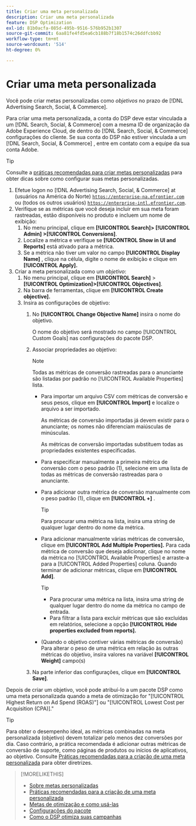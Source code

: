 ```yaml
---
title: Criar uma meta personalizada
description: Criar uma meta personalizada
feature: DSP Optimization
exl-id: 81b0acfa-085d-495b-9516-576b952b1307
source-git-commit: 6aa81fe4fd5ea6cb188b7f18b1574c26ddfcbb92
workflow-type: tm+mt
source-wordcount: '514'
ht-degree: 0%

---
```


# Criar uma meta personalizada

Você pode criar metas personalizadas como *objetivos* no prazo de [!DNL Advertising Search, Social, & Commerce].

Para criar uma meta personalizada, a conta do DSP deve estar vinculada a um [!DNL Search, Social, & Commerce] com a mesma ID de organização da Adobe Experience Cloud, de dentro do [!DNL Search, Social, & Commerce] configurações do cliente. Se sua conta do DSP não estiver vinculada a um [!DNL Search, Social, & Commerce] , entre em contato com a equipe da sua conta Adobe.

>[!TIP]
>
>Consulte a [práticas recomendadas para criar metas personalizadas](custom-goal-best-practices.md) para obter dicas sobre como configurar suas metas personalizadas.

1. Efetue logon no [!DNL Advertising Search, Social, & Commerce] at (usuários na América do Norte) [`https://enterprise-na.efrontier.com`](https://enterprise-na.efrontier.com) ou (todos os outros usuários) [`https://enterprise-intl.efrontier.com`](https://enterprise-intl.efrontier.com).
1. Verifique se as métricas que você deseja incluir em sua meta foram rastreadas, estão disponíveis no produto e incluem um nome de exibição:
   1. No menu principal, clique em **[!UICONTROL Search]> [!UICONTROL Admin] >[!UICONTROL Conversions]**.
   1. Localize a métrica e verifique se **[!UICONTROL Show in UI and Reports]** está ativado para a métrica.
   1. Se a métrica não tiver um valor no campo **[!UICONTROL Display Name]** , clique na célula, digite o nome de exibição e clique em **[!UICONTROL Apply].**
1. Criar a meta personalizada como um *objetivo*:
   1. No menu principal, clique em **[!UICONTROL Search]** > **[!UICONTROL Optimization]>[!UICONTROL Objectives]**.
   1. Na barra de ferramentas, clique em **[!UICONTROL Create objective].**
   1. Insira as configurações de objetivo:
      1. No **[!UICONTROL Change Objective Name]** insira o nome do objetivo.

         O nome do objetivo será mostrado no campo [!UICONTROL Custom Goals] nas configurações do pacote DSP.

      1. Associar propriedades ao objetivo:

         >[!NOTE]
         >
         > Todas as métricas de conversão rastreadas para o anunciante são listadas por padrão no [!UICONTROL Available Properties] lista.

         * Para importar um arquivo CSV com métricas de conversão e seus pesos, clique em **[!UICONTROL Import]** e localize o arquivo a ser importado.

           As métricas de conversão importadas já devem existir para o anunciante; os nomes não diferenciam maiúsculas de minúsculas.

           As métricas de conversão importadas substituem todas as propriedades existentes especificadas.

         * Para especificar manualmente a primeira métrica de conversão com o peso padrão (1), selecione em uma lista de todas as métricas de conversão rastreadas para o anunciante.

         * Para adicionar outra métrica de conversão manualmente com o peso padrão (1), clique em **[!UICONTROL +]** .

           >[!TIP]
           >
           > Para procurar uma métrica na lista, insira uma string de qualquer lugar dentro do nome da métrica.

         * Para adicionar manualmente várias métricas de conversão, clique em **[!UICONTROL Add Multiple Properties].** Para cada métrica de conversão que deseja adicionar, clique no nome da métrica no [!UICONTROL Available Properties] e arraste-a para a [!UICONTROL Added Properties] coluna. Quando terminar de adicionar métricas, clique em **[!UICONTROL Add]**.

           >[!TIP]
           >
           >* Para procurar uma métrica na lista, insira uma string de qualquer lugar dentro do nome da métrica no campo de entrada.
           >* Para filtrar a lista para excluir métricas que são excluídas em relatórios, selecione a opção **[!UICONTROL Hide properties excluded from reports].**

         * (Quando o objetivo contiver várias métricas de conversão) Para alterar o peso de uma métrica em relação às outras métricas do objetivo, insira valores na variável **[!UICONTROL Weight]** campo(s)

      1. Na parte inferior das configurações, clique em **[!UICONTROL Save]**.

Depois de criar um objetivo, você pode atribuí-lo a um pacote DSP como uma meta personalizada quando a meta de otimização for &quot;[!UICONTROL Highest Return on Ad Spend (ROAS)"] ou &quot;[!UICONTROL Lowest Cost per Acquisition (CPA)].&quot;

>[!TIP]
>
>Para obter o desempenho ideal, as métricas combinadas na meta personalizada (objetivo) devem totalizar pelo menos dez conversões por dia. Caso contrário, a prática recomendada é adicionar outras métricas de conversão de suporte, como páginas de produtos ou inícios de aplicativos, ao objetivo. Consulte [Práticas recomendadas para a criação de uma meta personalizada](custom-goal-best-practices.md) para obter diretrizes.

>[!MORELIKETHIS]
>
>* [Sobre metas personalizadas](custom-goal-about.md)
>* [Práticas recomendadas para a criação de uma meta personalizada](custom-goal-best-practices.md)
>* [Metas de otimização e como usá-las](optimization-goals.md)
>* [Configurações do pacote](/help/dsp/campaign-management/packages/package-settings.md)
> * [Como o DSP otimiza suas campanhas](optimization-how-dsp-optimizes-campaigns.md)
